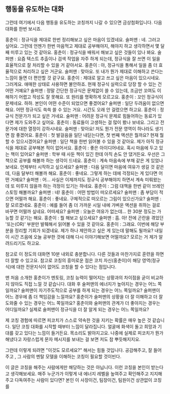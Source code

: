 ## 행동을 유도하는 대화
그런데 여기에서 다음 행동을 유도하는 코칭까지 나갈 수 있으면 금상첨화입니다. 다음 대화를 한번 보시죠.

홍춘이 : 정규식을 제대로 한번 정리해보고 싶은 마음이 있겠네요.
술퍼맨 : 네. 그러고 싶어요. 그런데 언젠가 한번 마음먹고 제대로 공부해야지, 해야지 하고 생각하면서 몇 달째 미루고 있는 것 같아요.
홍춘이 : 정규식을 배워서 해보고 싶은 것들이 있나 봐요.
술퍼맨 : 요즘 텍스트 추출이나 검색 작업을 자주 하게 되는데, 정규식을 잘 쓰면 이 일을 효율적으로 잘 처리할 수 있을 거 같아서요.
홍춘이 : 아, 정규식을 통해서 일을 좀 더 효율적으로 처리하고 싶은 거군요.
술퍼맨 : 맞아요. 또 내가 뭔가 제대로 이해하고 쓴다는 느낌이 들면 더 편안할 것 같구요.
홍춘이 : 제대로 알고 쓰고 싶은 마음이 있으시네요. 그러게요. 애매한 상태로 사용하면 불안하죠. 현재 정규식 실력으로 당장 할 수 있는 건 어떤 거예요?
술퍼맨 : 정말 간단한 정규식은 문제없이 쓸 수 있는데, 조금만 꼬여도 이해하기 어렵고 작성도 잘 못해요. 또 원리를 명확하게 모르고요.
홍춘이 : 꼬인 정규식이 문제네요. 하하. 본인이 어떤 수준이 되었으면 좋겠어요?
술퍼맨 : 일단 두려움이 없으면 해요. 어떤 정규식도 쓱쓱 쓸 수 있는 거요. 시간도 오래 안 걸렸으면 하고요.
홍춘이 : 정규식 전문가가 되고 싶은 거네요.
술퍼맨 : 어려운 정규식 문제로 힘들어하는 동료가 있다면 제가 도와주고 싶어요.
홍춘이 : 동료들이 고생하는 걸 많이 봤나 보네요. 그리고 전문가에 대한 열정이 강하시네요.
술퍼맨 : 맞아요! 저도 뭔가 전문 영역이 하나라도 생기면 참 좋겠어요.
홍춘이 : 첫 발걸음을 일단 내딛는다면, 첫 번째 액션은 뭘까요? 현재 뭘 할 수 있으시겠어요?
술퍼맨 : 일단 책을 한번 읽어볼 수 있을 것 같아요. 제가 아직 정규식을 제대로 공부해본 적이 없어서요.
홍춘이 : 좋은 아이디어네요. 혹시 마음에 두고 있는 책이 있어요?
술퍼맨 : 학부 때 사둔 책이 있긴 한데 아직 손도 안 댔거든요. 우선은 그 책으로 공부를 해볼까 하는 생각이 드네요.
홍춘이 : 계속 마음속에 부채 같은 게 있었나 보네요. 언제부터 시작하고 싶으세요?
술퍼맨 : 다음 달이면 마음에 여유가 생길 것 같은데, 다음 달부터 해볼까 해요.
홍춘이 : 좋네요. 그렇게 하는 데에 걱정되는 게 있다면 어떤 거예요?
술퍼맨 : 어... 사실은 이제까지도 정규식 공부해야지 하면서 계속 미뤄왔는데 또 미루지 않을까 하는 걱정이 있기는 하네요.
홍춘이 : 그럼 대책을 한번 같이 브레인스토밍 해볼까요?
술퍼맨 : 네!
홍춘이 : 어떤 방법이 떠오르세요?
술퍼맨 : 좀 부담이 적으면 어떨까 해요.
홍춘이 : 좋네요. 구체적으로 떠오르는 그림이 있으신가요?
술퍼맨 : 잘 모르겠네요.
홍춘이 : 예를 들어 좀 더 가까운 시일 내에 가벼운 액션을 취하는 걸로 바꾸면 어떨까 싶네요. 어떠세요?
술퍼맨 : 오늘은 여유가 없는데... 한 30분 정도는 가능할 것 같기는 해요.
홍춘이 : 뭘 해보고 싶으세요?
술퍼맨 : 흠. 아! 전에 곤란을 겪었던 '또는(OR)' 부분만 발췌해서 읽어볼 수 있을 것 같아요.
홍춘이 : 그래요. 이번에 해당 부분을 정리할 기회가 되겠네요. 제가 하나 제안하고 싶은 게 있는데 말해도 될까요? 내일 이 시간 즈음에 오늘 공부한 것에 대해 다시 이야기해보면 어떨까요? 모르는 거 제가 알려드리기도 하고요.

참고로 이 정도의 대화면 10분 내외로 충분합니다. 다른 것들과 마찬가지로 훈련을 하면 더 잘할 수 있고요. 참고로 코칭의 흥미로운 점은 코치 자신(홍춘이)이 해당 영역(정규식)에 대한 전문지식이 없어도 코칭을 할 수 있다는 점입니다.

맨 처음 소개한 홍춘이가 멘토링, 코칭 능력이 떨어지는 상황과의 차이점을 굳이 비교하지 않아도 직접 느낄 것 같습니다. 대화 후 술퍼맨의 에너지가 높아지는 경우는 어느 쪽일까요? 술퍼맨이 자기주도적으로 공부를 하게 되는 경우는 어느 쪽일까요? 술퍼맨이 어느 경우에 좀 더 책임감을 느낄까요? 홍춘이가 술퍼맨의 상황을 더 잘 이해하고 더 잘 도와줄 수 있는 경우는 어느 쪽일까요? 홍춘이와 술퍼맨의 관계가 더 좋아지는 경우는 어디일까요? 실제로 술퍼맨이 정규식을 더 잘 알게 되는 경우는 어느 쪽일까요?

제 코칭 경험에 따르면 피코치가 스스로 약속한 것을 지키는 확률은 매우 높은 것 같습니다. 일단 코칭 대화를 시작할 때부터 느낌이 달라집니다. 얼굴에 화색이 돌고 희망과 기대를 갖고 있다는 느낌이 들거든요. 목소리도 밝아지고요. 나중에 실제로 피코치가 뭔가 해냈다고 자랑스럽게 문자 메시지를 보내는 걸 보면 저도 참 뿌듯해지지요. 

그런데 이렇게 되려면 "이것도 모르세요?" 해서는 힘들 것입니다. 공감해주고, 잘 들어주고 , 그 사람의 멘탈 모델을 이해하는 코칭이 필요할 것이빈다. 

이 글은 코칭을 해주는 사람에게만 해당하는 것은 아닙니다. 이런 코칭을 본인이 받는다고 생각해보세요. 매주 누군가가 이렇게 내 에너지 레벨을 높여주고 확인해주고 지지해주고 다독여주는 사람이 있다면? 본인 이 사장이건, 팀장이건, 팀원이건 상관없이 코칭를 